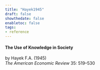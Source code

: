 ```yaml
---
title: "Hayek1945"
draft: false
showthedate: false
enabletoc: false
tags:
- reference
---
```


#### **The Use of Knowledge in Society**     
by Hayek F.A. (1945)         
*The American Economic Review* 35: 519–530       


